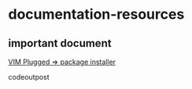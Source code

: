 # documentation-resources
## important document
[VIM Plugged => package installer](https://github.com/junegunn/vim-plug)

codeoutpost
